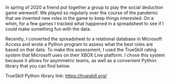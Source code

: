 In spring of 2020 a friend put together a group to play the social deduction game werewolf. We played so regularly over the course of the pandemic that we invented new roles in the game to keep things interested. On a whim, for a few games I tracked what happened in a spreadsheet to see if I could make something fun with the data.

Recently, I converted the spreadsheet to a relational database in Microsoft Access and wrote a Python program to assess what the best roles are based on that data. To make this assessment, I used the TrueSkill rating system that Microsoft uses on their XBOX Live platform. I chose this system because it allows for asymmetric teams, as well as a convenient Python library that you can find below.

TrueSkill Python library link: https://trueskill.org/
